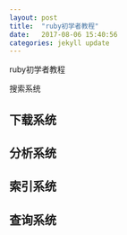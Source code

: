 ```yaml
---
layout: post
title:  "ruby初学者教程"
date:   2017-08-06 15:40:56
categories: jekyll update
---
```

ruby初学者教程

搜索系统

## 下载系统

## 分析系统

## 索引系统

## 查询系统
